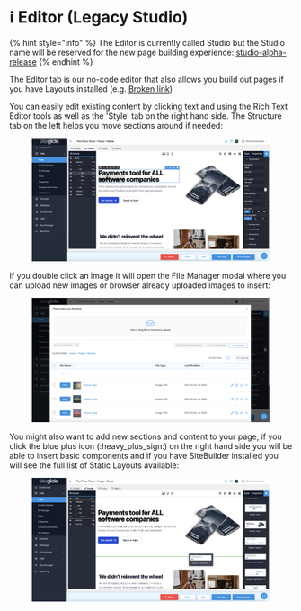 # ℹ️ Editor (Legacy Studio)

{% hint style="info" %}
The Editor is currently called Studio but the Studio name will be reserved for the new page building experience: [studio-alpha-release](studio-alpha-release/ "mention")
{% endhint %}

The Editor tab is our no-code editor that also allows you build out pages if you have Layouts installed (e.g. [Broken link](broken-reference "mention"))

You can easily edit existing content by clicking text and using the Rich Text Editor tools as well as the 'Style' tab on the right hand side. The Structure tab on the left helps you move sections around if needed:

<figure><img src="../../.gitbook/assets/Siteglide-CMS-Pages-Studio-RTE.png" alt=""><figcaption></figcaption></figure>

If you double click an image it will open the File Manager modal where you can upload new images or browser already uploaded images to insert:

<figure><img src="../../.gitbook/assets/Siteglide-CMS-Pages-Studio-File-Manager-Modal.png" alt=""><figcaption></figcaption></figure>

You might also want to add new sections and content to your page, if you click the blue plus icon (:heavy\_plus\_sign:) on the right hand side you will be able to insert basic components and if you have SiteBuilder installed you will see the full list of Static Layouts available:

<figure><img src="../../.gitbook/assets/Siteglide-CMS-Pages-Studio-Insert-Layout.png" alt=""><figcaption></figcaption></figure>

